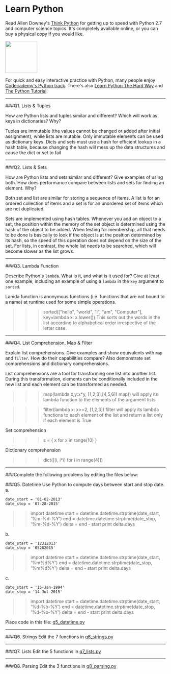 # Learn Python

Read Allen Downey's [Think Python](http://www.greenteapress.com/thinkpython/) for getting up to speed with Python 2.7 and computer science topics. It's completely available online, or you can buy a physical copy if you would like.

<a href="http://www.greenteapress.com/thinkpython/"><img src="img/think_python.png" style="width: 100px;" target="_blank"></a>

For quick and easy interactive practice with Python, many people enjoy [Codecademy's Python track](http://www.codecademy.com/en/tracks/python). There's also [Learn Python The Hard Way](http://learnpythonthehardway.org/book/) and [The Python Tutorial](https://docs.python.org/2/tutorial/).

---

###Q1. Lists &amp; Tuples

How are Python lists and tuples similar and different? Which will work as keys in dictionaries? Why?

Tuples are immutable (the values cannot be changed or added after initial assignment), while lists are mutable. Only immutable elements can be used as dictionary keys.
Dicts and sets must use a hash for efficient lookup in a hash table, because changing the hash will mess up the data structures and cause the dict or set to fail

---

###Q2. Lists &amp; Sets

How are Python lists and sets similar and different? Give examples of using both. How does performance compare between lists and sets for finding an element. Why?

Both set and list are similar for storing a sequence of items.
A list is for an ordered collection of items and a set is for an unordered set of items which are not duplicated.

Sets are implemented using hash tables. Whenever you add an object to a set, the position within the memory of the set object is determined using the hash of the object to be added. When testing for membership, all that needs to be done is basically to look if the object is at the position determined by its hash, so the speed of this operation does not depend on the size of the set. For lists, in contrast, the whole list needs to be searched, which will become slower as the list grows.

---

###Q3. Lambda Function

Describe Python's `lambda`. What is it, and what is it used for? Give at least one example, including an example of using a `lambda` in the `key` argument to `sorted`.

Lamda function is anonymous functions (i.e. functions that are not bound to a name) at runtime used for some simple operations. 

>>> sorted(["hello", "world", "i", "am", "Computer"], key=lambda x: x.lower())
This sorts out the words in the list according to alphabetical order irrespective of the letter case. 

---

###Q4. List Comprehension, Map &amp; Filter

Explain list comprehensions. Give examples and show equivalents with `map` and `filter`. How do their capabilities compare? Also demonstrate set comprehensions and dictionary comprehensions.

List comprehensions are a tool for transforming one list into another list. During this transformation, elements can be conditionally included in the new list and each element can be transformed as needed.
>>> map(lambda x,y:x*y, [1,2,3],[4,5,6])
map() will apply its lambda function to the elements of the argument lists

>>> filter(lambda x: x>=2, [1,2,3])
filter will apply its lambda functions to each element of the list and return a list only if each element is True

Set comprehension
>>> s = { x for x in range(10) }

Dictionary comprehension
>>> dict([(i, i*i) for i in range(4)])


---

###Complete the following problems by editing the files below:

###Q5. Datetime
Use Python to compute days between start and stop date.   
a.  

```
date_start = '01-02-2013'    
date_stop = '07-28-2015'
```

>> import datetime
>> start = datetime.datetime.strptime(date_start, '%m-%d-%Y')
>> end  = datetime.datetime.strptime(date_stop, '%m-%d-%Y')
>> delta = end - start
>> print delta.days

b.  
```
date_start = '12312013'  
date_stop = '05282015'  
```

>> import datetime
>> start = datetime.datetime.strptime(date_start, '%m%d%Y')
>> end  = datetime.datetime.strptime(date_stop, '%m%d%Y')
>> delta = end - start
>> print delta.days

c.  
```
date_start = '15-Jan-1994'      
date_stop = '14-Jul-2015'  
```

>> import datetime
>> start = datetime.datetime.strptime(date_start, '%d-%b-%Y')
>> end  = datetime.datetime.strptime(date_stop, '%d-%b-%Y')
>> delta = end - start
>> print delta.days

Place code in this file: [q5_datetime.py](python/q5_datetime.py)

---

###Q6. Strings
Edit the 7 functions in [q6_strings.py](python/q6_strings.py)

---

###Q7. Lists
Edit the 5 functions in [q7_lists.py](python/q7_lists.py)

---

###Q8. Parsing
Edit the 3 functions in [q8_parsing.py](python/q8_parsing.py)





